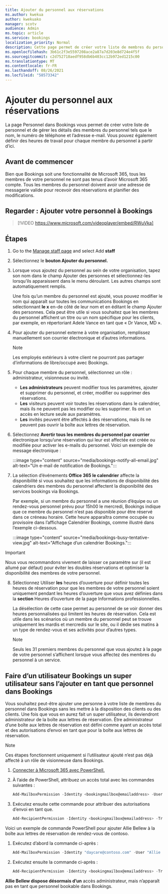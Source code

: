 ```yaml
---
title: Ajouter du personnel aux réservations
ms.author: kwekua
author: kwekuako
manager: scotv
audience: Admin
ms.topic: article
ms.service: bookings
localization_priority: Normal
description: Cette page permet de créer votre liste de membres du personnel et de gérer les détails des membres du personnel tels que le nom, le numéro de téléphone et l’adresse e-mail.
ms.openlocfilehash: 3b61c2f3e5597208ace2a87a7d203e8d724e4f5f
ms.sourcegitcommit: c2d752718aedf958db6b403cc12b972ed1215c00
ms.translationtype: MT
ms.contentlocale: fr-FR
ms.lasthandoff: 08/26/2021
ms.locfileid: "58573342"
---
```

# <a name="add-staff-to-bookings"></a>Ajouter du personnel aux réservations

La page Personnel dans Bookings vous permet de créer votre liste de personnel et de gérer les détails des membres du personnel tels que le nom, le numéro de téléphone et l’adresse e-mail. Vous pouvez également définir des heures de travail pour chaque membre du personnel à partir d’ici.

## <a name="before-you-begin"></a>Avant de commencer

Bien que Bookings soit une fonctionnalité de Microsoft 365, tous les membres de votre personnel ne sont pas tenus d’avoir Microsoft 365 compte. Tous les membres du personnel doivent avoir une adresse de messagerie valide pour recevoir des réservations et planifier des modifications.

## <a name="watch-add-your-staff-to-bookings"></a>Regarder : Ajouter votre personnel à Bookings

> [!VIDEO https://www.microsoft.com/videoplayer/embed/RWuVka]

## <a name="steps"></a>Étapes

1. Go to the [Manage staff page](https://outlook.office.com/bookings/staff) and select Add **staff**

2. Sélectionnez le **bouton Ajouter du personnel.**

3. Lorsque vous ajoutez du personnel au  sein de votre organisation, tapez son nom dans le champ Ajouter des personnes et sélectionnez-les lorsqu’ils apparaissent dans le menu déroulant. Les autres champs sont automatiquement remplis.

    Une fois qu’un membre du personnel est ajouté, vous pouvez modifier le nom qui apparaît  sur toutes les communications Bookings en sélectionnant **le x** en-de côté de leur nom et en éditant le champ Ajouter des personnes. Cela peut être utile si vous souhaitez que les membres du personnel affichent un titre ou un nom spécifique pour les clients, par exemple, en répertoriant Adele Vance en tant que « Dr Vance, MD ».

4. Pour ajouter du personnel externe à votre organisation, remplissez manuellement son courrier électronique et d’autres informations.

    > [!NOTE]
    > Les employés extérieurs à votre client ne pourront pas partager d’informations de libre/occupé avec Bookings.

5. Pour chaque membre du personnel, sélectionnez un rôle : administrateur, visionneuse ou invité.
    - **Les administrateurs** peuvent modifier tous les paramètres, ajouter et supprimer du personnel, et créer, modifier ou supprimer des réservations.
    - **Les** visiteurs peuvent voir toutes les réservations dans le calendrier, mais ils ne peuvent pas les modifier ou les supprimer. Ils ont un accès en lecture seule aux paramètres.
    - **Les** invités peuvent être affectés à des réservations, mais ils ne peuvent pas ouvrir la boîte aux lettres de réservation.

6. Sélectionnez **Avertir tous les membres du personnel par courrier** électronique lorsqu’une réservation qui leur est affectée est créée ou modifiée pour activer les e-mails du personnel. Voici un exemple de message électronique :

    :::image type="content" source="media/bookings-notify-all-email.jpg" alt-text="Un e-mail de notification de Bookings.":::

7. La sélection d’événements **Office 365 le calendrier** affecte la disponibilité si vous souhaitez que les informations de disponibilité des calendriers des membres du personnel affectent la disponibilité des services bookings via Bookings.

    Par exemple, si un membre du personnel a une réunion d’équipe ou un rendez-vous personnel prévu pour 15h00 le mercredi, Bookings indique que ce membre du personnel n’est pas disponible pour être réservé dans ce créneau horaire. Cette heure apparaîtra comme occupée ou provisoire dans l’affichage Calendrier Bookings, comme illustré dans l’exemple ci-dessous.

    :::image type="content" source="media/bookings-busy-tentative-view.jpg" alt-text="Affichage d’un calendrier Bookings.":::

> [!IMPORTANT]
> Nous vous recommandons vivement de laisser ce paramètre sur (il est allumé par défaut) pour éviter les doubles réservations et optimiser la disponibilité des membres de votre personnel.

8. Sélectionnez Utiliser **les** heures d’ouverture pour définir toutes les heures de réservation pour que les membres de votre personnel soient uniquement pendant les heures d’ouverture que vous avez définies dans la **section** Heures d’ouverture de la page Informations professionnelles.

    La désélection de cette case permet au personnel de se voir donner des heures personnalisées qui limitent les heures de réservation. Cela est utile dans les scénarios où un membre du personnel peut se trouve uniquement les mardis et mercredis sur le site, ou il dédie ses matins à un type de rendez-vous et ses activités pour d’autres types.

    > [!NOTE]
    > Seuls les 31 premiers membres du personnel que vous ajoutez à la page de votre personnel s’affichent lorsque vous affectez des membres du personnel à un service.

## <a name="make-a-bookings-user-a-super-user-without-adding-them-as-staff-in-bookings"></a>Faire d’un utilisateur Bookings un super utilisateur sans l’ajouter en tant que personnel dans Bookings

Vous souhaitez peut-être ajouter une personne à votre liste de membres du personnel dans Bookings sans les mettre à la disposition des clients ou des clients. Une fois que vous en aurez fait un super utilisateur, ils deviendront administrateur de la boîte aux lettres de réservation. Être administrateur d’une boîte aux lettres de réservation est défini comme ayant un accès total et des autorisations d’envoi en tant que pour la boîte aux lettres de réservation.

> [!NOTE]
> Ces étapes fonctionnent uniquement si l’utilisateur  ajouté n’est pas déjà affecté à un rôle de visionneuse dans Bookings.

1. [Connecter à Microsoft 365 avec PowerShell.](/office365/enterprise/powershell/connect-to-office-365-powershell#connect-with-the-microsoft-azure-active-directory-module-for-windows-powershell)

2. À l’aide de PowerShell, attribuez un accès total avec les commandes suivantes :

    ```powershell
    Add-MailboxPermission -Identity <bookingmailbox@emailaddress> -User <adminusers@emailaddress> -AccessRights FullAccess -Deny:$false
    ```

3. Exécutez ensuite cette commande pour attribuer des autorisations d’envoi en tant que.

    ```powershell
    Add-RecipientPermission -Identity <bookingmailbox@emailaddress> -Trustee <adminusers@emailaddress> -AccessRights SendAs -Confirm:$false
    ```

Voici un exemple de commande PowerShell pour ajouter Allie Bellew à la boîte aux lettres de réservation de rendez-vous de contoso.

1. Exécutez d’abord la commande ci-après :

    ```powershell
    Add-MailboxPermission -Identity "daycare@contoso.com" -User "Allie Bellew" -AccessRights FullAccess -InheritanceType All
    ```

2. Exécutez ensuite la commande ci-après :

    ```powershell
    Add-RecipientPermission -Identity <bookingmailbox@emailaddress> -Trustee <adminusers@emailaddress> -AccessRights SendAs -Confirm:$false
    ```

**Allie Bellew dispose désormais d’un** accès administrateur, mais n’apparaît pas en tant que personnel bookable dans Bookings.
